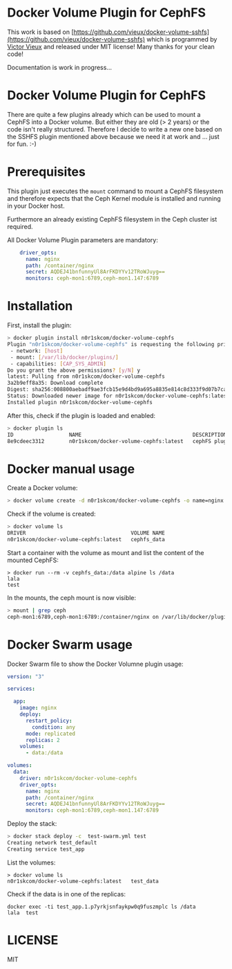 # Docker Volume Plugin for CephFS

This work is based on [https://github.com/vieux/docker-volume-sshfs](https://github.com/vieux/docker-volume-sshfs) which is programmed by [Victor Vieux](https://github.com/vieux) and released under MIT license! Many thanks for your clean code!

Documentation is work in progress...

# Docker Volume Plugin for CephFS

There are quite a few plugins already which can be used to mount a CephFS into a Docker volume. But either they are old (> 2 years) or the code isn't really structured. Therefore I decide to write a new one based on the SSHFS plugin mentioned above because we need it at work and ... just for fun. :-)

# Prerequisites

This plugin just executes the `mount` command to mount a CephFS filesystem and therefore expects that the Ceph Kernel module is installed and running in your Docker host.

Furthermore an already existing CephFS filesystem in the Ceph cluster ist required.

All Docker Volume Plugin parameters are mandatory:
~~~yaml
    driver_opts:
      name: nginx
      path: /container/nginx
      secret: AQDEJ41bnfunnyUl8ArFKDYYv12TRoWJuyg==
      monitors: ceph-mon1:6789,ceph-mon1.147:6789
~~~


# Installation

First, install the plugin:
~~~bash
> docker plugin install n0r1skcom/docker-volume-cephfs
Plugin "n0r1skcom/docker-volume-cephfs" is requesting the following privileges:
 - network: [host]
 - mount: [/var/lib/docker/plugins/]
 - capabilities: [CAP_SYS_ADMIN]
Do you grant the above permissions? [y/N] y
latest: Pulling from n0r1skcom/docker-volume-cephfs
3a2b9eff8a35: Download complete 
Digest: sha256:008800aebadf9ae3fcb15e9d4bd9a695a8835e814c8d333f9d07b7ca85686046
Status: Downloaded newer image for n0r1skcom/docker-volume-cephfs:latest
Installed plugin n0r1skcom/docker-volume-cephfs
~~~

After this, check if the plugin is loaded and enabled:
~~~bash
> docker plugin ls
ID                  NAME                                    DESCRIPTION                ENABLED
8e9cdeec3312        n0r1skcom/docker-volume-cephfs:latest   cephFS plugin for Docker   true
~~~

# Docker manual usage

Create a Docker volume:
~~~bash
> docker volume create -d n0r1skcom/docker-volume-cephfs -o name=nginx -o path=/container/nginx -o secret=AQDEJ41bn7B8funnyl8ArFKDYYv12TRoWJuyg== -o monitors=ceph-mon1:6789,cephmon2:6789 cephfs_data
~~~

Check if the volume is created:
~~~bash
> docker volume ls
DRIVER                                  VOLUME NAME
n0r1skcom/docker-volume-cephfs:latest   cephfs_data
~~~

Start a container with the volume as mount and list the content of the mounted CephFS:
~~~
> docker run --rm -v cephfs_data:/data alpine ls /data
lala
test
~~~

In the mounts, the ceph mount is now visible:
~~~bash
> mount | grep ceph
ceph-mon1:6789,ceph-mon1:6789:/container/nginx on /var/lib/docker/plugins/8e9cdeec33127a692cf573cf64104ba426427dc3c31b078ddb30e329ecb84efc/propagated-mount/e5402392-0017-42e1-8fec-0295304dbefb-a9c25880eb33c5c98d81a9e14859657b type ceph (rw,relatime,name=nginx,secret=<hidden>,acl,wsize=16777216)
~~~

# Docker Swarm usage

Docker Swarm file to show the Docker Volumne plugin usage:
~~~yaml
version: "3"

services:

  app:
    image: nginx
    deploy:
      restart_policy:
        condition: any
      mode: replicated
      replicas: 2
    volumes:
      - data:/data

volumes:
  data:
    driver: n0r1skcom/docker-volume-cephfs
    driver_opts:
      name: nginx
      path: /container/nginx
      secret: AQDEJ41bnfunnyUl8ArFKDYYv12TRoWJuyg==
      monitors: ceph-mon1:6789,ceph-mon1.147:6789

~~~

Deploy the stack:
~~~bash
> docker stack deploy -c  test-swarm.yml test
Creating network test_default
Creating service test_app
~~~

List the volumes:
~~~
> docker volume ls
n0r1skcom/docker-volume-cephfs:latest   test_data
~~~

Check if the data is in one of the replicas:
~~~
docker exec -ti test_app.1.p7yrkjsnfaykpw0q9fuszmplc ls /data
lala  test
~~~

# LICENSE

MIT
